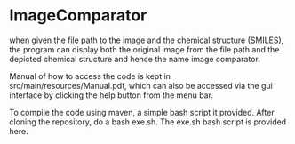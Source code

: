 # ImageComparator
when given the file path to the image and the chemical structure (SMILES), the program can display both the original image from the file path and the depicted chemical structure and hence the name image comparator. 

Manual of how to access the code is kept in src/main/resources/Manual.pdf, which can also be accessed via the gui interface by clicking the help button from the menu bar.

To compile the code using maven, a simple bash script it provided. After cloning the repository, do a bash exe.sh. The exe.sh bash script is provided here.
